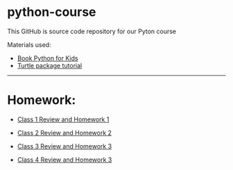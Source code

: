 # python-course

This GitHub is source code repository for our Pyton course


Materials used:
- [Book Python for Kids](https://www.amazon.com/Python-Kids-Playful-Introduction-Programming/dp/1593274076)
- [Turtle package tutorial](https://realpython.com/beginners-guide-python-turtle/)


--- 


# Homework:
- [Class 1 Review and Homework 1](homework/Homework1.md)

- [Class 2 Review and Homework 2](homework/Homework2.md)

- [Class 3 Review and Homework 3](homework/Homework3.md)

- [Class 4 Review and Homework 3](homework/Homework4.md)
